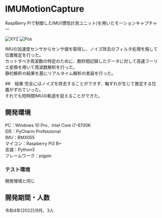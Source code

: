 # IMUMotionCapture
RaspBerry Piで制御したIMU(慣性計測ユニット)を用いたモーションキャプチャー  

![XYZ](https://user-images.githubusercontent.com/116449282/229144210-3820c070-64a9-44dd-8533-71ee97f48457.png)
![Pos](https://user-images.githubusercontent.com/116449282/229144160-7435d4f9-1419-40a2-9b9d-fdec588155d4.png)

IMUの加速度センサからセンサ値を取得し、ノイズ除去のフィルタ処理を施して位置推定を行った。  
カットすべき周波数の特定のために、数秒間記録したデータに対して高速フーリエ変換を用いて周波数解析を行った。  
静的解析の結果を基にリアルタイム解析の実装を行った。  

##　結果
完全にはノイズを除去することができず、軸ずれが生じて推定する位置がずれていった。  
それでも短時間IMUの軌道を捉えることができた。

## 開発環境
PC：Windows 10 Pro、Intel Core i7-6700K  
IDE：PyCharm Professional  
IMU：BMX055  
マイコン：Raspberry Pi3 B+  
言語：Python3  
フレームワーク：pigpio
### テスト環境
開発環境と同じ

## 開発期間・人数
令和4年(2022)/9月、3人  
